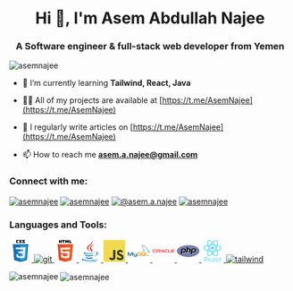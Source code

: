 <h1 align="center">Hi 👋, I'm Asem Abdullah Najee</h1>
<h3 align="center">A Software engineer & full-stack web developer from Yemen</h3>

<p align="left"> <img src="https://komarev.com/ghpvc/?username=asemnajee&label=Profile%20views&color=0e75b6&style=flat" alt="asemnajee" /> </p>

- 🌱 I’m currently learning **Tailwind, React, Java**

- 👨‍💻 All of my projects are available at [https://t.me/AsemNajee](https://t.me/AsemNajee)

- 📝 I regularly write articles on [https://t.me/AsemNajee](https://t.me/AsemNajee)

- 📫 How to reach me **asem.a.najee@gmail.com**

<h3 align="left">Connect with me:</h3>
<p align="left">
<a href="https://linkedin.com/in/asemnajee" target="blank"><img align="center" src="https://raw.githubusercontent.com/rahuldkjain/github-profile-readme-generator/master/src/images/icons/Social/linked-in-alt.svg" alt="asemnajee" height="30" width="40" /></a>
<a href="[https://stackoverflow.com/users/asem-najee](https://stackoverflow.com/users/25027137/asem-najee)" target="blank"><img align="center" src="https://raw.githubusercontent.com/rahuldkjain/github-profile-readme-generator/master/src/images/icons/Social/stack-overflow.svg" alt="asemnajee" height="30" width="40" /></a>
<a href="https://medium.com/@asem.a.najee" target="blank"><img align="center" src="https://raw.githubusercontent.com/rahuldkjain/github-profile-readme-generator/master/src/images/icons/Social/medium.svg" alt="@asem.a.najee" height="30" width="40" /></a>
<a href="https://www.leetcode.com/asemnajee" target="blank"><img align="center" src="https://raw.githubusercontent.com/rahuldkjain/github-profile-readme-generator/master/src/images/icons/Social/leet-code.svg" alt="asemnajee" height="30" width="40" /></a>
</p>

<h3 align="left">Languages and Tools:</h3>
<p align="left"> <a href="https://www.w3schools.com/css/" target="_blank" rel="noreferrer"> <img src="https://raw.githubusercontent.com/devicons/devicon/master/icons/css3/css3-original-wordmark.svg" alt="css3" width="40" height="40"/> </a> <a href="https://git-scm.com/" target="_blank" rel="noreferrer"> <img src="https://www.vectorlogo.zone/logos/git-scm/git-scm-icon.svg" alt="git" width="40" height="40"/> </a> <a href="https://www.w3.org/html/" target="_blank" rel="noreferrer"> <img src="https://raw.githubusercontent.com/devicons/devicon/master/icons/html5/html5-original-wordmark.svg" alt="html5" width="40" height="40"/> </a> <a href="https://www.java.com" target="_blank" rel="noreferrer"> <img src="https://raw.githubusercontent.com/devicons/devicon/master/icons/java/java-original.svg" alt="java" width="40" height="40"/> </a> <a href="https://developer.mozilla.org/en-US/docs/Web/JavaScript" target="_blank" rel="noreferrer"> <img src="https://raw.githubusercontent.com/devicons/devicon/master/icons/javascript/javascript-original.svg" alt="javascript" width="40" height="40"/> </a> <a href="https://www.mysql.com/" target="_blank" rel="noreferrer"> <img src="https://raw.githubusercontent.com/devicons/devicon/master/icons/mysql/mysql-original-wordmark.svg" alt="mysql" width="40" height="40"/> </a> <a href="https://www.oracle.com/" target="_blank" rel="noreferrer"> <img src="https://raw.githubusercontent.com/devicons/devicon/master/icons/oracle/oracle-original.svg" alt="oracle" width="40" height="40"/> </a> <a href="https://www.php.net" target="_blank" rel="noreferrer"> <img src="https://raw.githubusercontent.com/devicons/devicon/master/icons/php/php-original.svg" alt="php" width="40" height="40"/> </a> <a href="https://reactjs.org/" target="_blank" rel="noreferrer"> <img src="https://raw.githubusercontent.com/devicons/devicon/master/icons/react/react-original-wordmark.svg" alt="react" width="40" height="40"/> </a> <a href="https://tailwindcss.com/" target="_blank" rel="noreferrer"> <img src="https://www.vectorlogo.zone/logos/tailwindcss/tailwindcss-icon.svg" alt="tailwind" width="40" height="40"/> </a> </p>

<p><img align="left" src="https://github-readme-stats.vercel.app/api/top-langs?username=asemnajee&show_icons=true&locale=en&layout=compact" alt="asemnajee" /></p>

<p>&nbsp;<img align="center" src="https://github-readme-stats.vercel.app/api?username=asemnajee&show_icons=true&locale=en" alt="asemnajee" /></p>

